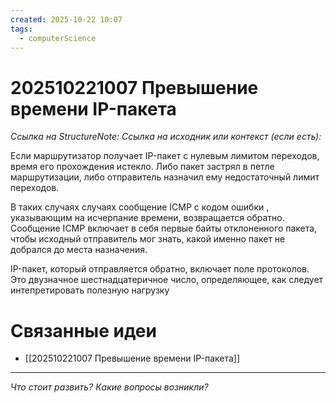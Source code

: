 ```yaml
---
created: 2025-10-22 10:07
tags:
  - computerScience
---
```

# 202510221007 Превышение времени IP-пакета

*Ссылка на StructureNote:*
*Ссылка на исходник или контекст (если есть):*

Если маршрутизатор получает IP-пакет с нулевым лимитом переходов, время его прохождения истекло. Либо пакет застрял в петле маршрутизации, либо отправитель назначил ему недостаточный лимит переходов.

В таких случаях случаях сообщение ICMP с кодом ошибки , указывающим на исчерпание времени, возвращается обратно. Сообщение ICMP включает в себя первые байты отклоненного пакета, чтобы исходный отправитель мог знать, какой именно пакет не добрался до места назначения.

IP-пакет, который отправляется обратно, включает поле протоколов. Это двузначное шестнадцатеричное число, определяющее, как следует интепретировать полезную нагрузку

# Связанные идеи
- [[202510221007 Превышение времени IP-пакета]]
---

*Что стоит развить? Какие вопросы возникли?*

